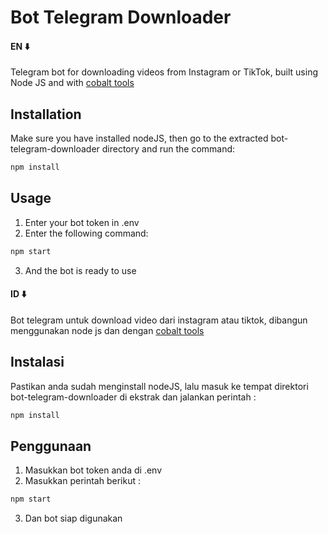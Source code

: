 # Bot Telegram Downloader
#### EN ⬇️
Telegram bot for downloading videos from Instagram or TikTok, built using Node JS and with [cobalt tools](https://cobalt.tools/)

## Installation

Make sure you have installed nodeJS, then go to the extracted bot-telegram-downloader directory and run the command:

```bash
npm install
```

## Usage

1. Enter your bot token in .env
2. Enter the following command:

```bash
npm start
```

3. And the bot is ready to use

#### ID ⬇️
Bot telegram untuk download video dari instagram atau tiktok, dibangun menggunakan node js dan dengan [cobalt tools](https://cobalt.tools/)

## Instalasi

Pastikan anda sudah menginstall nodeJS, lalu masuk ke tempat direktori bot-telegram-downloader di ekstrak dan jalankan perintah :

```bash
npm install
```

## Penggunaan

1. Masukkan bot token anda di .env
2. Masukkan perintah berikut :

```bash
npm start
```

3. Dan bot siap digunakan
